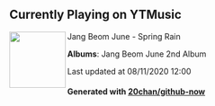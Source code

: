 ## Currently Playing on YTMusic

[<img align="left" width="100" src="https://lh3.googleusercontent.com/GbcfcBe2jH71hwl_-erqevODt2lHnC7tYepEAWAxyXdkoo7jfze8yRJPFE1sZIR9Ocnpah9cTaD6S6QU4w">](https://music.youtube.com/channel/UCvolP1xNN2maB52Tb1PkXzg)

Jang Beom June - Spring Rain

**Albums**: Jang Beom June 2nd Album

Last updated at 08/11/2020 12:00

#### Generated with [20chan/github-now](https://github.com/20chan/github-now)


<!--
**20chan/20chan** is a ✨ _special_ ✨ repository because its `README.md` (this file) appears on your GitHub profile.

Here are some ideas to get you started:

- 🔭 I’m currently working on ...
- 🌱 I’m currently learning ...
- 👯 I’m looking to collaborate on ...
- 🤔 I’m looking for help with ...
- 💬 Ask me about ...
- 📫 How to reach me: ...
- 😄 Pronouns: ...
- ⚡ Fun fact: ...
-->
